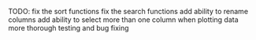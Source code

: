 TODO:
    fix the sort functions
    fix the search functions
    add ability to rename columns
    add ability to select more than one column when plotting data
    more thorough testing and bug fixing